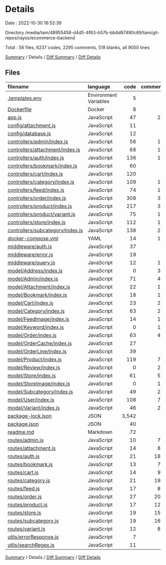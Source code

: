 # Details

Date : 2022-10-30 16:52:39

Directory /media/tam/48955458-d4d5-4f63-b57b-bb4d87490c69/tam/git-repos/rayos/ecommerce-backend

Total : 56 files,  6237 codes, 2295 comments, 518 blanks, all 9050 lines

[Summary](results.md) / Details / [Diff Summary](diff.md) / [Diff Details](diff-details.md)

## Files
| filename | language | code | comment | blank | total |
| :--- | :--- | ---: | ---: | ---: | ---: |
| [.templates.env](/.templates.env) | Environment Variables | 5 | 0 | 0 | 5 |
| [Dockerfile](/Dockerfile) | Docker | 8 | 2 | 7 | 17 |
| [app.js](/app.js) | JavaScript | 47 | 21 | 14 | 82 |
| [config/attachment.js](/config/attachment.js) | JavaScript | 11 | 0 | 2 | 13 |
| [config/database.js](/config/database.js) | JavaScript | 12 | 0 | 4 | 16 |
| [controllers/admin/index.js](/controllers/admin/index.js) | JavaScript | 56 | 11 | 15 | 82 |
| [controllers/attachment/index.js](/controllers/attachment/index.js) | JavaScript | 68 | 12 | 17 | 97 |
| [controllers/auth/index.js](/controllers/auth/index.js) | JavaScript | 136 | 18 | 30 | 184 |
| [controllers/bookmark/index.js](/controllers/bookmark/index.js) | JavaScript | 60 | 6 | 12 | 78 |
| [controllers/cart/index.js](/controllers/cart/index.js) | JavaScript | 120 | 8 | 19 | 147 |
| [controllers/category/index.js](/controllers/category/index.js) | JavaScript | 109 | 18 | 26 | 153 |
| [controllers/feed/index.js](/controllers/feed/index.js) | JavaScript | 74 | 12 | 13 | 99 |
| [controllers/order/index.js](/controllers/order/index.js) | JavaScript | 308 | 34 | 27 | 369 |
| [controllers/product/index.js](/controllers/product/index.js) | JavaScript | 217 | 30 | 38 | 285 |
| [controllers/product/variant.js](/controllers/product/variant.js) | JavaScript | 75 | 11 | 17 | 103 |
| [controllers/store/index.js](/controllers/store/index.js) | JavaScript | 112 | 18 | 26 | 156 |
| [controllers/subcategory/index.js](/controllers/subcategory/index.js) | JavaScript | 138 | 24 | 31 | 193 |
| [docker-compose.yml](/docker-compose.yml) | YAML | 14 | 12 | 1 | 27 |
| [middleware/auth.js](/middleware/auth.js) | JavaScript | 37 | 1 | 11 | 49 |
| [middleware/error.js](/middleware/error.js) | JavaScript | 19 | 1 | 3 | 23 |
| [middleware/query.js](/middleware/query.js) | JavaScript | 12 | 11 | 3 | 26 |
| [model/Address/index.js](/model/Address/index.js) | JavaScript | 0 | 30 | 1 | 31 |
| [model/Admin/index.js](/model/Admin/index.js) | JavaScript | 71 | 47 | 8 | 126 |
| [model/Attachment/index.js](/model/Attachment/index.js) | JavaScript | 22 | 18 | 4 | 44 |
| [model/Bookmark/index.js](/model/Bookmark/index.js) | JavaScript | 18 | 17 | 4 | 39 |
| [model/Cart/index.js](/model/Cart/index.js) | JavaScript | 23 | 20 | 3 | 46 |
| [model/Category/index.js](/model/Category/index.js) | JavaScript | 63 | 28 | 8 | 99 |
| [model/FeedImage/index.js](/model/FeedImage/index.js) | JavaScript | 14 | 13 | 4 | 31 |
| [model/Keyword/index.js](/model/Keyword/index.js) | JavaScript | 0 | 12 | 1 | 13 |
| [model/Order/index.js](/model/Order/index.js) | JavaScript | 63 | 44 | 5 | 112 |
| [model/OrderCache/index.js](/model/OrderCache/index.js) | JavaScript | 27 | 3 | 3 | 33 |
| [model/OrderLine/index.js](/model/OrderLine/index.js) | JavaScript | 39 | 0 | 3 | 42 |
| [model/Product/index.js](/model/Product/index.js) | JavaScript | 119 | 71 | 9 | 199 |
| [model/Review/index.js](/model/Review/index.js) | JavaScript | 0 | 25 | 1 | 26 |
| [model/Store/index.js](/model/Store/index.js) | JavaScript | 61 | 50 | 5 | 116 |
| [model/StoreImage/index.js](/model/StoreImage/index.js) | JavaScript | 0 | 17 | 1 | 18 |
| [model/Subcategory/index.js](/model/Subcategory/index.js) | JavaScript | 49 | 26 | 4 | 79 |
| [model/User/index.js](/model/User/index.js) | JavaScript | 108 | 70 | 17 | 195 |
| [model/Variant/index.js](/model/Variant/index.js) | JavaScript | 46 | 23 | 4 | 73 |
| [package-lock.json](/package-lock.json) | JSON | 3,542 | 0 | 1 | 3,543 |
| [package.json](/package.json) | JSON | 40 | 0 | 1 | 41 |
| [readme.md](/readme.md) | Markdown | 72 | 0 | 28 | 100 |
| [routes/admin.js](/routes/admin.js) | JavaScript | 10 | 75 | 5 | 90 |
| [routes/attachment.js](/routes/attachment.js) | JavaScript | 14 | 85 | 6 | 105 |
| [routes/auth.js](/routes/auth.js) | JavaScript | 21 | 188 | 10 | 219 |
| [routes/bookmark.js](/routes/bookmark.js) | JavaScript | 13 | 75 | 5 | 93 |
| [routes/cart.js](/routes/cart.js) | JavaScript | 14 | 95 | 6 | 115 |
| [routes/category.js](/routes/category.js) | JavaScript | 21 | 196 | 9 | 226 |
| [routes/feed.js](/routes/feed.js) | JavaScript | 17 | 83 | 6 | 106 |
| [routes/order.js](/routes/order.js) | JavaScript | 27 | 205 | 9 | 241 |
| [routes/product.js](/routes/product.js) | JavaScript | 17 | 126 | 7 | 150 |
| [routes/store.js](/routes/store.js) | JavaScript | 19 | 154 | 9 | 182 |
| [routes/subcategory.js](/routes/subcategory.js) | JavaScript | 19 | 165 | 8 | 192 |
| [routes/variant.js](/routes/variant.js) | JavaScript | 12 | 84 | 5 | 101 |
| [utils/errorResponse.js](/utils/errorResponse.js) | JavaScript | 7 | 0 | 1 | 8 |
| [utils/searchRegex.js](/utils/searchRegex.js) | JavaScript | 11 | 0 | 1 | 12 |

[Summary](results.md) / Details / [Diff Summary](diff.md) / [Diff Details](diff-details.md)